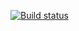 [![Build status](https://ci.appveyor.com/api/projects/status/2o41kp6cs54lusiq?svg=true)](https://ci.appveyor.com/project/IMFEDOROVHUB/selenide)